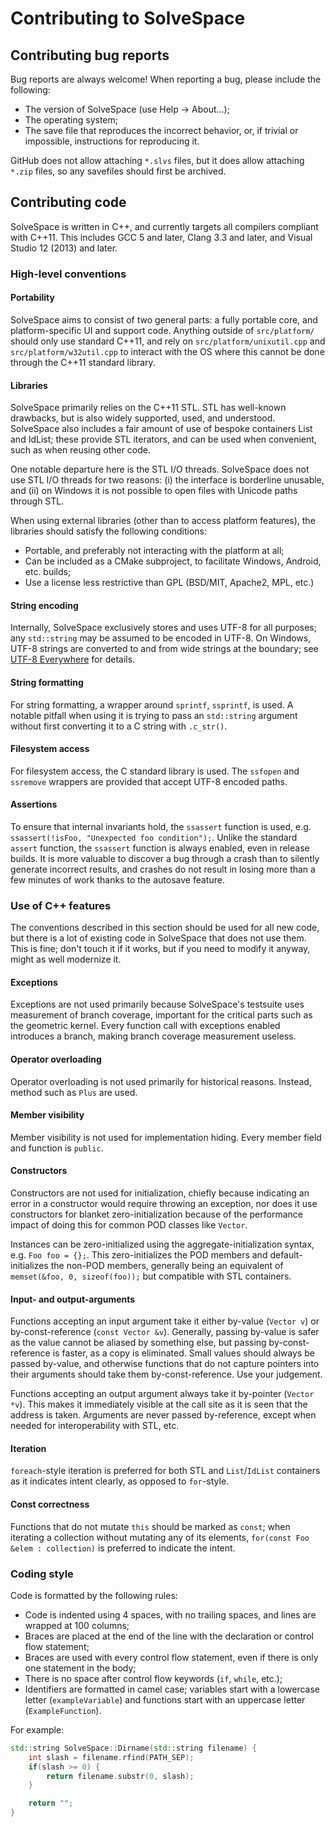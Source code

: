 Contributing to SolveSpace
==========================

Contributing bug reports
------------------------

Bug reports are always welcome! When reporting a bug, please include the following:

  * The version of SolveSpace (use Help → About...);
  * The operating system;
  * The save file that reproduces the incorrect behavior, or, if trivial or impossible,
    instructions for reproducing it.

GitHub does not allow attaching `*.slvs` files, but it does allow attaching `*.zip` files,
so any savefiles should first be archived.

Contributing code
-----------------

SolveSpace is written in C++, and currently targets all compilers compliant with C++11.
This includes GCC 5 and later, Clang 3.3 and later, and Visual Studio 12 (2013) and later.

### High-level conventions

#### Portability

SolveSpace aims to consist of two general parts: a fully portable core, and platform-specific
UI and support code. Anything outside of `src/platform/` should only use standard C++11,
and rely on `src/platform/unixutil.cpp` and `src/platform/w32util.cpp` to interact with
the OS where this cannot be done through the C++11 standard library.

#### Libraries

SolveSpace primarily relies on the C++11 STL. STL has well-known drawbacks, but is also
widely supported, used, and understood. SolveSpace also includes a fair amount of use of
bespoke containers List and IdList; these provide STL iterators, and can be used when
convenient, such as when reusing other code.

One notable departure here is the STL I/O threads. SolveSpace does not use STL I/O threads
for two reasons: (i) the interface is borderline unusable, and (ii) on Windows it is not
possible to open files with Unicode paths through STL.

When using external libraries (other than to access platform features), the libraries
should satisfy the following conditions:

  * Portable, and preferably not interacting with the platform at all;
  * Can be included as a CMake subproject, to facilitate Windows, Android, etc. builds;
  * Use a license less restrictive than GPL (BSD/MIT, Apache2, MPL, etc.)

#### String encoding

Internally, SolveSpace exclusively stores and uses UTF-8 for all purposes; any `std::string`
may be assumed to be encoded in UTF-8. On Windows, UTF-8 strings are converted to and from
wide strings at the boundary; see [UTF-8 Everywhere][utf8] for details.

[utf8]: http://utf8everywhere.org/

#### String formatting

For string formatting, a wrapper around `sprintf`, `ssprintf`, is used. A notable
pitfall when using it is trying to pass an `std::string` argument without first converting
it to a C string with `.c_str()`.

#### Filesystem access

For filesystem access, the C standard library is used. The `ssfopen` and `ssremove`
wrappers are provided that accept UTF-8 encoded paths.

#### Assertions

To ensure that internal invariants hold, the `ssassert` function is used, e.g.
`ssassert(!isFoo, "Unexpected foo condition");`. Unlike the standard `assert` function,
the `ssassert` function is always enabled, even in release builds. It is more valuable
to discover a bug through a crash than to silently generate incorrect results, and crashes
do not result in losing more than a few minutes of work thanks to the autosave feature.

### Use of C++ features

The conventions described in this section should be used for all new code, but there is a lot
of existing code in SolveSpace that does not use them. This is fine; don't touch it if it works,
but if you need to modify it anyway, might as well modernize it.

#### Exceptions

Exceptions are not used primarily because SolveSpace's testsuite uses measurement
of branch coverage, important for the critical parts such as the geometric kernel.
Every function call with exceptions enabled introduces a branch, making branch coverage
measurement useless.

#### Operator overloading

Operator overloading is not used primarily for historical reasons. Instead, method such
as `Plus` are used.

#### Member visibility

Member visibility is not used for implementation hiding. Every member field and function
is `public`.

#### Constructors

Constructors are not used for initialization, chiefly because indicating an error
in a constructor would require throwing an exception, nor does it use constructors for
blanket zero-initialization because of the performance impact of doing this for common
POD classes like `Vector`.

Instances can be zero-initialized using the aggregate-initialization syntax, e.g. `Foo foo = {};`.
This zero-initializes the POD members and default-initializes the non-POD members, generally
being an equivalent of `memset(&foo, 0, sizeof(foo));` but compatible with STL containers.

#### Input- and output-arguments

Functions accepting an input argument take it either by-value (`Vector v`) or
by-const-reference (`const Vector &v`). Generally, passing by-value is safer as the value
cannot be aliased by something else, but passing by-const-reference is faster, as a copy is
eliminated. Small values should always be passed by-value, and otherwise functions that do not
capture pointers into their arguments should take them by-const-reference. Use your judgement.

Functions accepting an output argument always take it by-pointer (`Vector *v`). This makes
it immediately visible at the call site as it is seen that the address is taken. Arguments
are never passed by-reference, except when needed for interoperability with STL, etc.

#### Iteration

`foreach`-style iteration is preferred for both STL and `List`/`IdList` containers as it indicates
intent clearly, as opposed to `for`-style.

#### Const correctness

Functions that do not mutate `this` should be marked as `const`; when iterating a collection
without mutating any of its elements, `for(const Foo &elem : collection)` is preferred to indicate
the intent.

### Coding style

Code is formatted by the following rules:

  * Code is indented using 4 spaces, with no trailing spaces, and lines are wrapped
    at 100 columns;
  * Braces are placed at the end of the line with the declaration or control flow statement;
  * Braces are used with every control flow statement, even if there is only one statement
    in the body;
  * There is no space after control flow keywords (`if`, `while`, etc.);
  * Identifiers are formatted in camel case; variables start with a lowercase letter
    (`exampleVariable`) and functions start with an uppercase letter (`ExampleFunction`).

For example:

```c++
std::string SolveSpace::Dirname(std::string filename) {
    int slash = filename.rfind(PATH_SEP);
    if(slash >= 0) {
        return filename.substr(0, slash);
    }

    return "";
}
```
